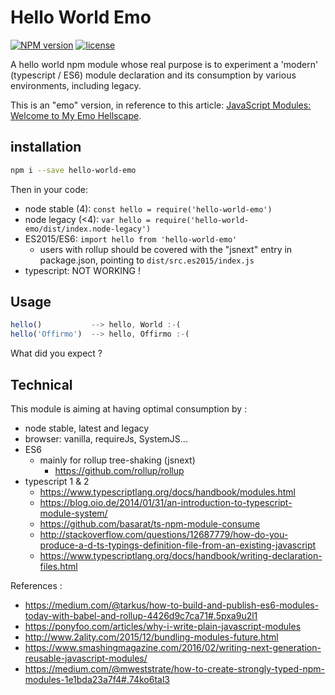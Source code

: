 # Hello World Emo
[![NPM version](https://badge.fury.io/js/hello-world-emo.png)](http://badge.fury.io/js/hello-world-emo)
[![license](http://img.shields.io/badge/license-public_domain-brightgreen.png)](http://unlicense.org/)

A hello world npm module whose real purpose is to experiment a 'modern' (typescript / ES6)
module declaration and its consumption by various environments, including legacy.

This is an "emo" version, in reference to this article: [JavaScript Modules: Welcome to My Emo Hellscape](https://medium.com/@trek/last-week-i-had-a-small-meltdown-on-twitter-about-npms-future-plans-around-front-end-packaging-b424dd8d367a).

## installation

```sh
npm i --save hello-world-emo
```

Then in your code:
* node stable (4): `const hello = require('hello-world-emo')`
* node legacy (<4): `var hello = require('hello-world-emo/dist/index.node-legacy')`
* ES2015/ES6: `import hello from 'hello-world-emo'`
  * users with rollup should be covered with the "jsnext" entry in package.json, pointing to `dist/src.es2015/index.js`
* typescript: NOT WORKING !

## Usage

```js
hello()           --> hello, World :-(
hello('Offirmo')  --> hello, Offirmo :-(
```
What did you expect ?


## Technical
This module is aiming at having optimal consumption by :
* node stable, latest and legacy
* browser: vanilla, requireJs, SystemJS...
* ES6
  * mainly for rollup tree-shaking (jsnext)
    * https://github.com/rollup/rollup
* typescript 1 & 2
  * https://www.typescriptlang.org/docs/handbook/modules.html
  * https://blog.oio.de/2014/01/31/an-introduction-to-typescript-module-system/
  * https://github.com/basarat/ts-npm-module-consume
  * http://stackoverflow.com/questions/12687779/how-do-you-produce-a-d-ts-typings-definition-file-from-an-existing-javascript
  * https://www.typescriptlang.org/docs/handbook/writing-declaration-files.html
 

References :
* https://medium.com/@tarkus/how-to-build-and-publish-es6-modules-today-with-babel-and-rollup-4426d9c7ca71#.5pxa9u2l1
* https://ponyfoo.com/articles/why-i-write-plain-javascript-modules
* http://www.2ality.com/2015/12/bundling-modules-future.html
* https://www.smashingmagazine.com/2016/02/writing-next-generation-reusable-javascript-modules/
* https://medium.com/@mweststrate/how-to-create-strongly-typed-npm-modules-1e1bda23a7f4#.74ko6tal3
